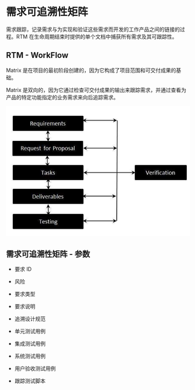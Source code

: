 # 需求可追溯性矩阵

需求跟踪，记录需求与为实现和验证这些需求而开发的工作产品之间的链接的过程。RTM 在生命周期结束时提供的单个文档中捕获所有需求及其可跟踪性。

## RTM - WorkFlow

Matrix 是在项目的最初阶段创建的，因为它构成了项目范围和可交付成果的基础。

Matrix 是双向的，因为它通过检查可交付成果的输出来跟踪需求，并通过查看为产品的特定功能指定的业务需求来向后追踪需求。

![测试生命周期中的需求可追溯性矩阵](../screenshot/2019-05-30-11-30-42.png)

## 需求可追溯性矩阵 - 参数

* 要求 ID

* 风险

* 要求类型

* 要求说明

* 追溯设计规范

* 单元测试用例

* 集成测试用例

* 系统测试用例

* 用户验收测试用例

* 跟踪测试脚本
